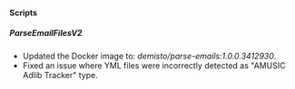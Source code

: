
#### Scripts

##### ParseEmailFilesV2
- Updated the Docker image to: *demisto/parse-emails:1.0.0.3412930*.
- Fixed an issue where YML files were incorrectly detected as "AMUSIC Adlib Tracker" type.

